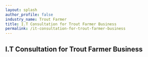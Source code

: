 ```yaml
---
layout: splash 
author_profile: false 
industry_name: Trout Farmer
title: I.T Consultation for Trout Farmer Business
permalink: /it-consultation-for-trout-farmer-business
---
```


## I.T Consultation for Trout Farmer Business